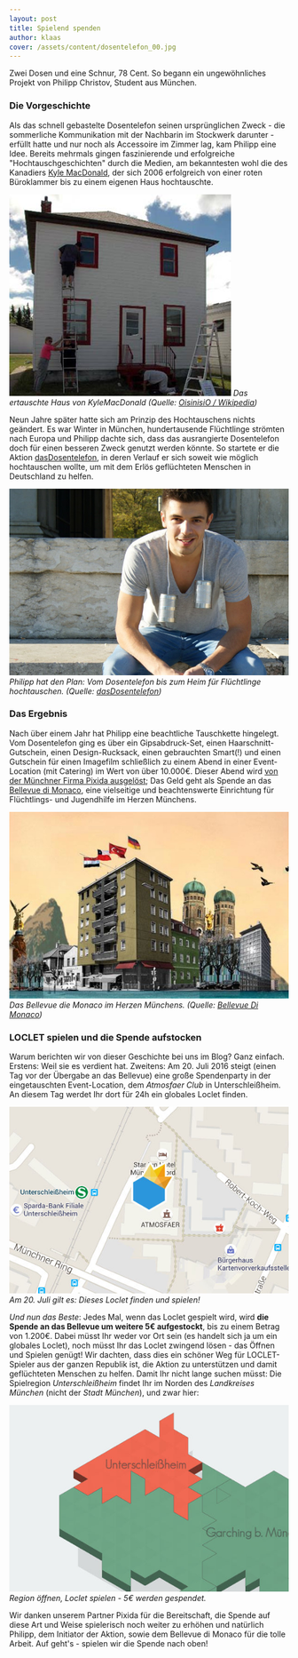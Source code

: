 ```yaml
---
layout: post
title: Spielend spenden
author: klaas
cover: /assets/content/dosentelefon_00.jpg
---
```


Zwei Dosen und eine Schnur, 78 Cent. So begann ein ungewöhnliches Projekt von Philipp Christov, Student aus München.

### Die Vorgeschichte

Als das schnell gebastelte Dosentelefon seinen ursprünglichen Zweck - die sommerliche Kommunikation mit der
Nachbarin im Stockwerk darunter - erfüllt hatte und nur noch als Accessoire im Zimmer lag, kam Philipp eine Idee.
Bereits mehrmals gingen faszinierende und erfolgreiche "Hochtauschgeschichten" durch die Medien, am bekanntesten wohl
die des Kanadiers [Kyle MacDonald](http://www.stern.de/digital/online/kanada-tausche-bueroklammer-gegen-haus-3596178.html),
der sich 2006 erfolgreich von einer roten Büroklammer bis zu einem eigenen Haus hochtauschte.

![](/assets/content/dosentelefon_01.jpg)
*Das ertauschte Haus von KyleMacDonald (Quelle: [OisinisiO / Wikipedia](https://en.wikipedia.org/wiki/One_red_paperclip#/media/File:Red-paperclip-news-1.jpg))*

Neun Jahre später hatte sich am Prinzip des Hochtauschens nichts geändert. Es war Winter in München, hundertausende
Flüchtlinge strömten nach Europa und Philipp dachte sich, dass das ausrangierte Dosentelefon doch für einen besseren
Zweck genutzt werden könnte. So startete er die Aktion [dasDosentelefon](http://www.dasdosentelefon.de), in deren
Verlauf er sich soweit wie möglich hochtauschen wollte, um mit dem Erlös geflüchteten Menschen in
Deutschland zu helfen.

![](/assets/content/dosentelefon_02.jpg)
*Philipp hat den Plan: Vom Dosentelefon bis zum Heim für Flüchtlinge hochtauschen. (Quelle: [dasDosentelefon](http://www.dasdosentelefon.de/ueber-mich/))*

### Das Ergebnis

Nach über einem Jahr hat Philipp eine beachtliche Tauschkette hingelegt. Vom Dosentelefon ging es über ein
Gipsabdruck-Set, einen Haarschnitt-Gutschein, einen Design-Rucksack, einen gebrauchten Smart(!) und einen Gutschein für
einen Imagefilm schließlich zu einem Abend in einer Event-Location (mit Catering) im Wert von über 10.000€. Dieser
Abend wird [von der Münchner Firma Pixida ausgelöst](https://www.pixida.de/de/news/381-dasdosentelefon);
Das Geld geht als Spende an das [Bellevue di Monaco](http://bellevuedimonaco.de/), eine vielseitige und
beachtenswerte Einrichtung für Flüchtlings- und Jugendhilfe im Herzen Münchens.

![](/assets/content/dosentelefon_03.jpg)
*Das Bellevue die Monaco im Herzen Münchens. (Quelle: [Bellevue Di Monaco](http://bellevuedimonaco.de/))*

### LOCLET spielen und die Spende aufstocken

Warum berichten wir von dieser Geschichte bei uns im Blog? Ganz einfach. Erstens: Weil sie es verdient hat. Zweitens:
Am 20. Juli 2016 steigt (einen Tag vor der Übergabe an das Bellevue) eine große Spendenparty in der
eingetauschten Event-Location, dem _Atmosfaer Club_ in Unterschleißheim. An diesem Tag werdet Ihr dort für 24h ein
globales Loclet finden.

![](/assets/content/dosentelefon_04.jpg)
*Am 20. Juli gilt es: Dieses Loclet finden und spielen!*

_Und nun das Beste_: Jedes Mal, wenn das Loclet gespielt wird, wird **die Spende an das Bellevue um weitere 5€
aufgestockt**, bis zu einem Betrag von 1.200€. Dabei müsst Ihr weder vor Ort sein (es handelt sich ja um ein globales
Loclet), noch müsst Ihr das Loclet zwingend lösen - das Öffnen und Spielen genügt!
Wir dachten, dass dies ein schöner Weg für LOCLET-Spieler aus der ganzen Republik ist, die Aktion zu unterstützen und
damit geflüchteten Menschen zu helfen. Damit Ihr nicht lange suchen müsst: Die Spielregion _Unterschleißheim_ findet
Ihr im Norden des _Landkreises München_ (nicht der _Stadt München_), und zwar hier:

![](/assets/content/dosentelefon_05.jpg)
*Region öffnen, Loclet spielen - 5€ werden gespendet.*

Wir danken unserem Partner Pixida für die Bereitschaft, die Spende auf diese Art und Weise spielerisch
noch weiter zu erhöhen und natürlich Philipp, dem Initiator der Aktion, sowie dem Bellevue di Monaco für die tolle
Arbeit. Auf geht's - spielen wir die Spende nach oben!
